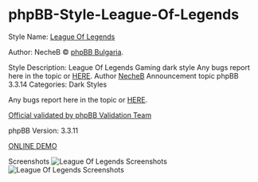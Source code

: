 # phpBB-Style-League-Of-Legends

Style Name: [League Of Legends](https://phpbb-bg.info/forums/viewtopic.php?t=685)

Author: NecheB © [phpBB Bulgaria](https://phpbb-bg.info/).

Style Description: League Of Legends Gaming dark style
Any bugs report here in the topic or [HERE](https://phpbb-bg.info/forums/viewforum.php?f=80).
Author [NecheB](https://phpbb-bg.info/)
Announcement topic phpBB 3.3.14
Categories: Dark Styles

Any bugs report here in the topic or [HERE](https://phpbb-bg.info/forums/viewforum.php?f=80).

[Official validated by phpBB Validation Team](https://www.phpbb.com/community/viewtopic.php?t=2622781)

phpBB Version: 3.3.11

[ONLINE DEMO](https://demo.phpbb-bg.info/index.php?style=36)

Screenshots
![League Of Legends Screenshots](https://i.imgur.com/dzMWFoe.png)
![League Of Legends Screenshots](https://i.imgur.com/aECJSo5.png)
